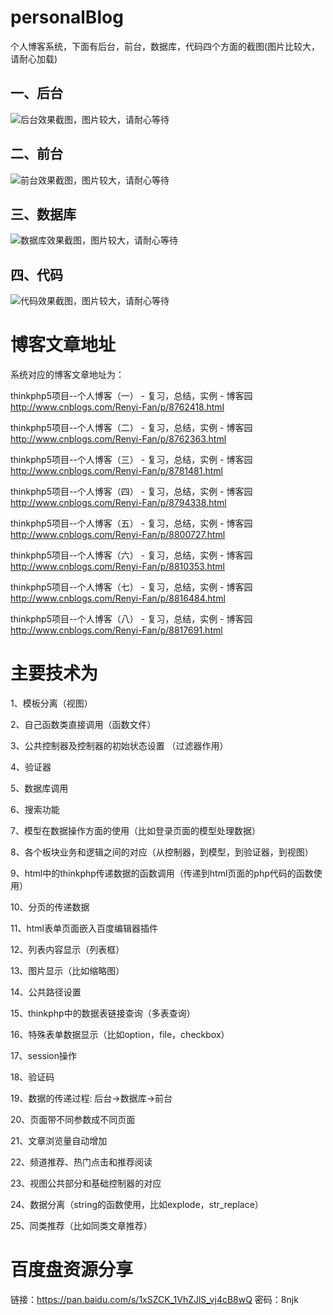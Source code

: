 # personalBlog
个人博客系统，下面有后台，前台，数据库，代码四个方面的截图(图片比较大，请耐心加载)

## 一、后台

![后台效果截图，图片较大，请耐心等待](https://github.com/fry404006308/personalBlog/blob/master/personalBlog/otherRes/effectImage/adminpage.gif)

## 二、前台

![前台效果截图，图片较大，请耐心等待](https://github.com/fry404006308/personalBlog/blob/master/personalBlog/otherRes/effectImage/frontpage.gif)

## 三、数据库

![数据库效果截图，图片较大，请耐心等待](https://github.com/fry404006308/personalBlog/blob/master/personalBlog/otherRes/effectImage/database.gif)

## 四、代码

![代码效果截图，图片较大，请耐心等待](https://github.com/fry404006308/personalBlog/blob/master/personalBlog/otherRes/effectImage/code.gif)



# 博客文章地址

系统对应的博客文章地址为：

thinkphp5项目--个人博客（一） - 复习，总结，实例 - 博客园
http://www.cnblogs.com/Renyi-Fan/p/8762418.html

thinkphp5项目--个人博客（二） - 复习，总结，实例 - 博客园
http://www.cnblogs.com/Renyi-Fan/p/8762363.html

thinkphp5项目--个人博客（三） - 复习，总结，实例 - 博客园
http://www.cnblogs.com/Renyi-Fan/p/8781481.html

thinkphp5项目--个人博客（四） - 复习，总结，实例 - 博客园
http://www.cnblogs.com/Renyi-Fan/p/8794338.html

thinkphp5项目--个人博客（五） - 复习，总结，实例 - 博客园
http://www.cnblogs.com/Renyi-Fan/p/8800727.html

thinkphp5项目--个人博客（六） - 复习，总结，实例 - 博客园
http://www.cnblogs.com/Renyi-Fan/p/8810353.html

thinkphp5项目--个人博客（七） - 复习，总结，实例 - 博客园
http://www.cnblogs.com/Renyi-Fan/p/8816484.html

thinkphp5项目--个人博客（八） - 复习，总结，实例 - 博客园
http://www.cnblogs.com/Renyi-Fan/p/8817691.html



# 主要技术为

1、模板分离（视图）

2、自己函数类直接调用（函数文件）

3、公共控制器及控制器的初始状态设置 （过滤器作用）

4、验证器

5、数据库调用

6、搜索功能

7、模型在数据操作方面的使用（比如登录页面的模型处理数据）

8、各个板块业务和逻辑之间的对应（从控制器，到模型，到验证器，到视图）

9、html中的thinkphp传递数据的函数调用（传递到html页面的php代码的函数使用）

10、分页的传递数据

11、html表单页面嵌入百度编辑器插件

12、列表内容显示（列表框）

13、图片显示（比如缩略图）

14、公共路径设置

15、thinkphp中的数据表链接查询（多表查询）

16、特殊表单数据显示（比如option，file，checkbox）

17、session操作

18、验证码

19、数据的传递过程: 后台->数据库->前台

20、页面带不同参数成不同页面

21、文章浏览量自动增加

22、频道推荐、热门点击和推荐阅读

23、视图公共部分和基础控制器的对应

24、数据分离（string的函数使用，比如explode，str_replace）

25、同类推荐（比如同类文章推荐）




# 百度盘资源分享
链接：https://pan.baidu.com/s/1xSZCK_1VhZJlS_vj4cB8wQ 密码：8njk



